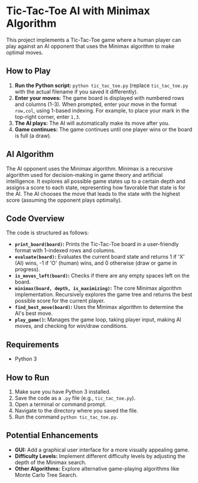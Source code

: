 # Tic-Tac-Toe AI with Minimax Algorithm

This project implements a Tic-Tac-Toe game where a human player can play against an AI opponent that uses the Minimax algorithm to make optimal moves.

## How to Play

1. **Run the Python script:** `python tic_tac_toe.py` (replace `tic_tac_toe.py` with the actual filename if you saved it differently).
2. **Enter your moves:** The game board is displayed with numbered rows and columns (1-3).  When prompted, enter your move in the format `row,col`, using 1-based indexing.  For example, to place your mark in the top-right corner, enter `1,3`.
3. **The AI plays:** The AI will automatically make its move after you.
4. **Game continues:** The game continues until one player wins or the board is full (a draw).

## AI Algorithm

The AI opponent uses the Minimax algorithm. Minimax is a recursive algorithm used for decision-making in game theory and artificial intelligence. It explores all possible game states up to a certain depth and assigns a score to each state, representing how favorable that state is for the AI.  The AI chooses the move that leads to the state with the highest score (assuming the opponent plays optimally).

## Code Overview

The code is structured as follows:

* **`print_board(board)`:** Prints the Tic-Tac-Toe board in a user-friendly format with 1-indexed rows and columns.
* **`evaluate(board)`:** Evaluates the current board state and returns 1 if 'X' (AI) wins, -1 if 'O' (human) wins, and 0 otherwise (draw or game in progress).
* **`is_moves_left(board)`:** Checks if there are any empty spaces left on the board.
* **`minimax(board, depth, is_maximizing)`:** The core Minimax algorithm implementation.  Recursively explores the game tree and returns the best possible score for the current player.
* **`find_best_move(board)`:** Uses the Minimax algorithm to determine the AI's best move.
* **`play_game()`:**  Manages the game loop, taking player input, making AI moves, and checking for win/draw conditions.

## Requirements

* Python 3

## How to Run

1. Make sure you have Python 3 installed.
2. Save the code as a `.py` file (e.g., `tic_tac_toe.py`).
3. Open a terminal or command prompt.
4. Navigate to the directory where you saved the file.
5. Run the command `python tic_tac_toe.py`.


## Potential Enhancements

* **GUI:** Add a graphical user interface for a more visually appealing game.
* **Difficulty Levels:** Implement different difficulty levels by adjusting the depth of the Minimax search.
* **Other Algorithms:** Explore alternative game-playing algorithms like Monte Carlo Tree Search.
